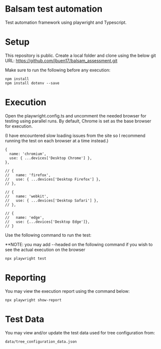 # Balsam test automation
Test automation framework using playwright and Typescript.

# Setup
This repository is public.
Create a local folder and clone using the below git URL:
    https://github.com/jbuen17/balsam_assessment.git

Make sure to run the following before any execution:

    npm install
    npm install dotenv --save

# Execution
Open the playwright.config.ts and uncomment the needed browser for testing using parallel runs. By default, Chrome is set as the base browser for execution.

(I have encountered slow loading issues from the site so I recommend running the test on each browser at a time instead.)

    {
      name: 'chromium',
      use: { ...devices['Desktop Chrome'] },
    },

    // {
    //   name: 'firefox',
    //   use: { ...devices['Desktop Firefox'] },
    // },

    // {
    //   name: 'webkit',
    //   use: { ...devices['Desktop Safari'] },
    // },

    // {
    //   name: 'edge',
    //   use: {...devices['Desktop Edge']},
    // }

Use the following command to run the test:
    
**NOTE: you may add --headed on the following command if you wish to see the actual execution on the browser
    
    npx playwright test


# Reporting

You may view the execution report using the command below:

    npx playwright show-report

# Test Data

You may view and/or update the test data used for tree configuration from:

    data/tree_configuration_data.json